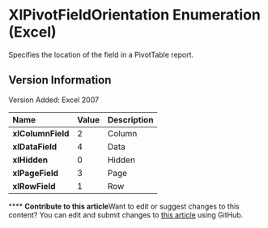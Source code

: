 
# XlPivotFieldOrientation Enumeration (Excel)

Specifies the location of the field in a PivotTable report.


## Version Information

Version Added: Excel 2007 



|**Name**|**Value**|**Description**|
|:-----|:-----|:-----|
| **xlColumnField**|2|Column|
| **xlDataField**|4|Data|
| **xlHidden**|0|Hidden|
| **xlPageField**|3|Page|
| **xlRowField**|1|Row|

****   **Contribute to this article**Want to edit or suggest changes to this content? You can edit and submit changes to  [this article](https://github.com/jhershey00/VBA_Excel_Test/OpenXMLCon/articles/8dd82d0c-370a-464f-e666-5bc8cbcdacb4.md) using GitHub.

